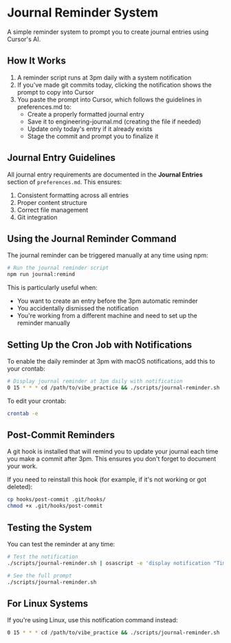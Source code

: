 # Journal Reminder System

A simple reminder system to prompt you to create journal entries using Cursor's AI.

## How It Works

1. A reminder script runs at 3pm daily with a system notification
2. If you've made git commits today, clicking the notification shows the prompt to copy into Cursor
3. You paste the prompt into Cursor, which follows the guidelines in preferences.md to:
   - Create a properly formatted journal entry 
   - Save it to engineering-journal.md (creating the file if needed)
   - Update only today's entry if it already exists
   - Stage the commit and prompt you to finalize it

## Journal Entry Guidelines

All journal entry requirements are documented in the **Journal Entries** section of `preferences.md`. This ensures:

1. Consistent formatting across all entries
2. Proper content structure
3. Correct file management
4. Git integration

## Using the Journal Reminder Command

The journal reminder can be triggered manually at any time using npm:

```bash
# Run the journal reminder script
npm run journal:remind
```

This is particularly useful when:
- You want to create an entry before the 3pm automatic reminder
- You accidentally dismissed the notification
- You're working from a different machine and need to set up the reminder manually

## Setting Up the Cron Job with Notifications

To enable the daily reminder at 3pm with macOS notifications, add this to your crontab:

```bash
# Display journal reminder at 3pm daily with notification
0 15 * * * cd /path/to/vibe_practice && ./scripts/journal-reminder.sh | osascript -e 'display notification "Time to create your journal entry!" with title "Vibe Practice Journal"'
```

To edit your crontab:
```bash
crontab -e
```

## Post-Commit Reminders

A git hook is installed that will remind you to update your journal each time you make a commit after 3pm. This ensures you don't forget to document your work.

If you need to reinstall this hook (for example, if it's not working or got deleted):

```bash
cp hooks/post-commit .git/hooks/
chmod +x .git/hooks/post-commit
```

## Testing the System

You can test the reminder at any time:

```bash
# Test the notification
./scripts/journal-reminder.sh | osascript -e 'display notification "Time to create your journal entry!" with title "Vibe Practice Journal"'

# See the full prompt
./scripts/journal-reminder.sh
```

## For Linux Systems

If you're using Linux, use this notification command instead:

```bash
0 15 * * * cd /path/to/vibe_practice && ./scripts/journal-reminder.sh | notify-send "Vibe Practice Journal" "Time to create your journal entry!"
``` 
